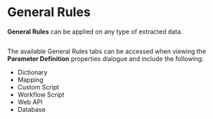 # General Rules

**General Rules** can be applied on any type of extracted data.

<figure><img src="../../.gitbook/assets/image (134).png" alt=""><figcaption></figcaption></figure>

The available General Rules tabs can be accessed when viewing the **Parameter Definition** properties dialogue and include the following:

* Dictionary
* Mapping
* Custom Script
* Workflow Script
* Web API
* Database
